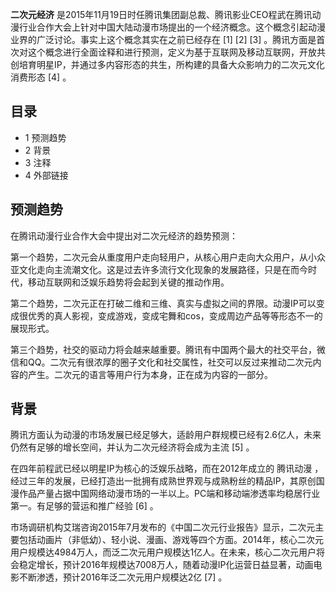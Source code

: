 **二次元经济**
是2015年11月19日时任腾讯集团副总裁、腾讯影业CEO程武在腾讯动漫行业合作大会上针对中国大陆动漫市场提出的一个经济概念。这个概念引起动漫业界的广泛讨论。事实上这个概念其实在之前已经存在
[1]  [2]  [3]
。腾讯方面是首次对这个概念进行全面诠释和进行预测，定义为基于互联网及移动互联网，开放共创培育明星IP，并通过多内容形态的共生，所构建的具备大众影响力的二次元文化消费形态
[4]  。

##  目录

  * 1  预测趋势 
  * 2  背景 
  * 3  注释 
  * 4  外部链接 

##  预测趋势

在腾讯动漫行业合作大会中提出对二次元经济的趋势预测：

第一个趋势，二次元会从重度用户走向轻用户，从核心用户走向大众用户，从小众亚文化走向主流潮文化。这是过去许多流行文化现象的发展路径，只是在而今时代，移动互联网和泛娱乐趋势将会起到关键的推动作用。

第二个趋势，二次元正在打破二维和三维、真实与虚拟之间的界限。动漫IP可以变成很优秀的真人影视，变成游戏，变成宅舞和cos，变成周边产品等等形态不一的展现形式。

第三个趋势，社交的驱动力将会越来越重要。腾讯有中国两个最大的社交平台，微信和QQ。二次元有很浓厚的圈子文化和社交属性，社交可以反过来推动二次元内容的产生。二次元的语言等用户行为本身，正在成为内容的一部分。

##  背景

腾讯方面认为动漫的市场发展已经足够大，适龄用户群规模已经有2.6亿人，未来仍然有足够的增长空间，并认为二次元经济将会成为主流  [5]  。

在四年前程武已经以明星IP为核心的泛娱乐战略，而在2012年成立的  腾讯动漫
，经过三年的发展，已经打造出一批拥有成熟世界观与成熟粉丝的精品IP，其原创国漫作品产量占据中国网络动漫市场的一半以上。PC端和移动端渗透率均稳居行业第一。有足够的营运和推广经验
[6]  。

市场调研机构艾瑞咨询2015年7月发布的《中国二次元行业报告》显示，二次元主要包括动画片（非低幼）、轻小说、漫画、游戏等四个方面。2014年，核心二次元用户规模达4984万人，而泛二次元用户规模达1亿人。在未来，核心二次元用户将会稳定增长，预计2016年规模达7008万人，随着动漫IP化运营日益显著，动画电影不断渗透，预计2016年泛二次元用户规模达2亿
[7]  。